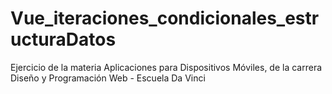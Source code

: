 # Vue_iteraciones_condicionales_estructuraDatos
Ejercicio de la materia Aplicaciones para Dispositivos Móviles, de la carrera Diseño y Programación Web - Escuela Da Vinci
